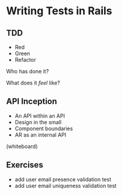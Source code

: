 Writing Tests in Rails
======================

TDD
---

* Red
* Green
* Refactor

Who has done it?

What does it _feel_ like?

API Inception
-------------

* An API within an API
* Design in the small
* Component boundaries
* AR as an internal API

(whiteboard)

Exercises
---------

* add user email presence validation test
* add user email uniqueness validation test
